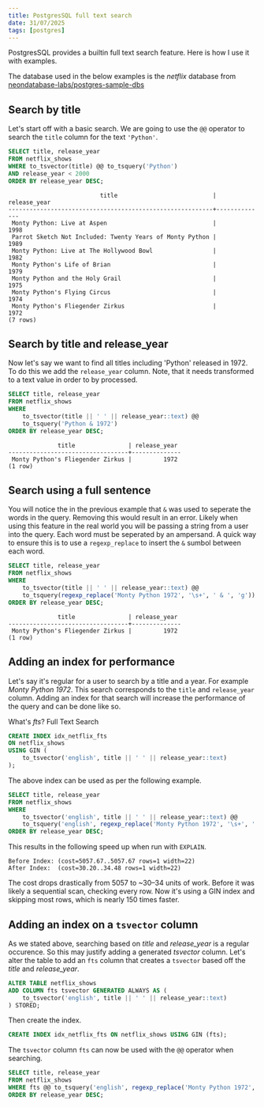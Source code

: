 ```yaml
---
title: PostgresSQL full text search
date: 31/07/2025
tags: [postgres]
---
```


PostgresSQL provides a builtin full text search feature. Here is how I use it with examples.

<!-- more -->

<magpie-trinket>The database used in the below examples is the _netflix_ database from [neondatabase-labs/postgres-sample-dbs](https://github.com/neondatabase-labs/postgres-sample-dbs)</magpie-trinket>


## Search by title

Let's start off with a basic search. We are going to use the `@@` operator to search the `title` column for the text `'Python'`.

```sql
SELECT title, release_year 
FROM netflix_shows 
WHERE to_tsvector(title) @@ to_tsquery('Python') 
AND release_year < 2000 
ORDER BY release_year DESC;
```

```
                          title                           | release_year
----------------------------------------------------------+--------------
 Monty Python: Live at Aspen                              |         1998
 Parrot Sketch Not Included: Twenty Years of Monty Python |         1989
 Monty Python: Live at The Hollywood Bowl                 |         1982
 Monty Python's Life of Brian                             |         1979
 Monty Python and the Holy Grail                          |         1975
 Monty Python's Flying Circus                             |         1974
 Monty Python's Fliegender Zirkus                         |         1972
(7 rows)
```

## Search by title and release_year

Now let's say we want to find all titles including 'Python' released in 1972. To do this we add the `release_year` column. Note,
that it needs transformed to a text value in order to by processed.

```sql
SELECT title, release_year 
FROM netflix_shows 
WHERE 
	to_tsvector(title || ' ' || release_year::text) @@ 
	to_tsquery('Python & 1972') 
ORDER BY release_year DESC;
```

```
              title               | release_year
----------------------------------+--------------
 Monty Python's Fliegender Zirkus |         1972
(1 row)
```

## Search using a full sentence

You will notice the in the previous example that `&` was used to seperate the words in the query. Removing this would result in an error.
Likely when using this feature in the real world you will be passing a string from a user into the query. Each word must be seperated by an
ampersand. A quick way to ensure this is to use a `regexp_replace` to insert the `&` sumbol between each word.

```sql
SELECT title, release_year 
FROM netflix_shows 
WHERE 
	to_tsvector(title || ' ' || release_year::text) @@ 
	to_tsquery(regexp_replace('Monty Python 1972', '\s+', ' & ', 'g')) 
ORDER BY release_year DESC;
```

```
              title               | release_year
----------------------------------+--------------
 Monty Python's Fliegender Zirkus |         1972
(1 row)
```

## Adding an index for performance

Let's say it's regular for a user to search by a title and a year. For example _Monty Python 1972_. This search
corresponds to the `title` and `release_year` column. Adding an index for that search will increase the performance
of the query and can be done like so.

<chicken-asks>What's _fts_?</chicken-asks>
<magpie-replies>Full Text Search</magpie-replies>

```sql
CREATE INDEX idx_netflix_fts
ON netflix_shows
USING GIN (
	to_tsvector('english', title || ' ' || release_year::text)
);
```

The above index can be used as per the following example.

```sql
SELECT title, release_year
FROM netflix_shows
WHERE
	to_tsvector('english', title || ' ' || release_year::text) @@
	to_tsquery('english', regexp_replace('Monty Python 1972', '\s+', ' & ', 'g'))
ORDER BY release_year DESC;
```

This results in the following speed up when run with `EXPLAIN`.

```
Before Index: (cost=5057.67..5057.67 rows=1 width=22)
After Index:  (cost=30.20..34.48 rows=1 width=22)
```

The cost drops drastically from 5057 to ~30–34 units of work. Before it was likely a sequential scan, checking every row.
Now it's using a GIN index and skipping most rows, which is nearly 150 times faster.

## Adding an index on a `tsvector` column

As we stated above, searching based on _title_ and _release_year_ is a regular occurence. So this may justify adding
a generated _tsvector_ column. Let's alter the table to add an `fts` column that creates a `tsvector` based off the
_title_ and _release_year_.


```sql
ALTER TABLE netflix_shows 
ADD COLUMN fts tsvector GENERATED ALWAYS AS (
	to_tsvector('english', title || ' ' || release_year::text)
) STORED;
```

Then create the index.

```sql
CREATE INDEX idx_netflix_fts ON netflix_shows USING GIN (fts);
```

The `tsvector` column `fts` can now be used with the `@@` operator when searching.

```sql
SELECT title, release_year
FROM netflix_shows
WHERE fts @@ to_tsquery('english', regexp_replace('Monty Python 1972', '\s+', ' & ', 'g'))
ORDER BY release_year DESC;
```
